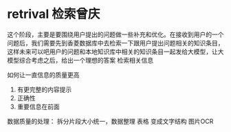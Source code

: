 # retrival 检索曾庆
这个阶段，主要是要围绕用户提出的问题做一些补充和优化。在接收到用户的一个问题后，我们需要先到香菱数据库中去检索一下跟用户提出问题相关的知识条目，这样未来可以吧用户的问题和本地知识库中相关的知识条目一起发给大模型，让大模型综合考虑之后，给出一个理想的答案
检索相关信息


如何让一直信息的质量更高

1. 有更完整的内容提示
2. 正确性
3. 重要信息在前面

数据质量的处理：
拆分片段大小统一，数据整理
表格 变成文字结构
图片OCR